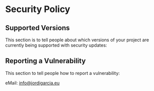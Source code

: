 # Security Policy

## Supported Versions

This section is to tell people about which versions of your project are
currently being supported with security updates:

## Reporting a Vulnerability

This section to tell people how to report a vulnerability:

eMail: info@jordigarcia.eu
